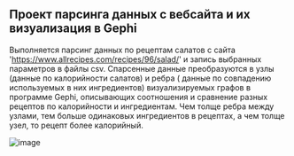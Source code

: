 ## Проект парсинга данных с вебсайта и их визуализация в Gephi

Выполняется парсинг данных по рецептам салатов с сайта  'https://www.allrecipes.com/recipes/96/salad/' и запись выбранных параметров в файлы csv.
Спарсенные данные преобразуются в узлы (данные по калорийности салатов) и ребра ( данные по совпадению используемых в них ингредиентов) визуализируемых графов в программе Gephi, описывающих соотношения и сравнение  разных рецептов по калорийности и ингредиентам. Чем толще ребра между узлами, тем больше одинаковых ингредиентов в рецептах, а чем толще узел, то рецепт более калорийный.

![image](https://user-images.githubusercontent.com/41647618/198378291-4fa9bae4-8c7f-46b2-be2a-d63a1d29af3f.png)
